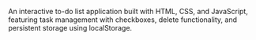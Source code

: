 An interactive to-do list application built with HTML, CSS, and JavaScript, featuring task management with checkboxes, delete functionality, and persistent storage using localStorage.